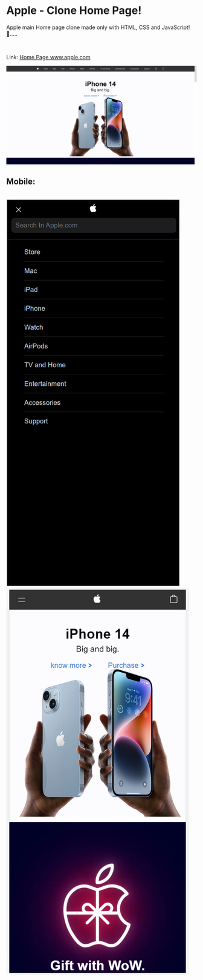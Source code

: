# Apple - Clone Home Page!
Apple main Home page clone made only with HTML, CSS and JavaScript! 🍎.....

<br>

Link: <a href="https://steady-daifuku-9aa5d4.netlify.app/#" target="_blank" > Home Page www.apple.com </a>

<img src="Assets/laptop screen.png">

<h2>Mobile:</h2>
<br>
<div class="clearfix">
  <div class="img-container">
  <img src="Assets/menu.png" width="calc(100%/2)">
  </div>
  <div class="img-container">
  <img src="Assets/phone screen.png" width="calc(100%/2)">
  </div>
</div>
